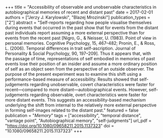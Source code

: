 +++
title = "Accessibility of observable and unobservable characteristics in autobiographical memories of recent and distant past"
date = 2017-02-01
authors = ["Jerzy J. Karylowski", "Blazej Mrozinski"]
publication_types = ["2"]
abstract = "Self-reports regarding how people visualise themselves during events that occurred in the past show that for events from the distant past individuals report assuming a more external perspective than for events from the recent past [Nigro, G., & Neisser, U. (1983). Point of view in personal memories. Cognitive Psychology, 15, 467–482; Pronin, E., & Ross, L. (2006). Temporal differences in trait self-ascription. Journal of Personality & Social Psychology, 90, 197–209]. Thus it appears that, with the passage of time, representations of self embodied in memories of past events lose their position of an insider and assume a more ordinary position of self as an object seen from the perspective of an outside observer. The purpose of the present experiment was to examine this shift using a performance-based measure of accessibility. Results showed that self-judgements regarding unobservable, covert characteristics were faster for recent—compared to more distant—autobiographical events. However, self-judgements regarding observable, overt characteristics were faster for more distant events. This suggests an accessibility-based mechanism underlying the shift from internal to the relatively more external perspective in forming self-images related to the distant past."
featured = false
publication = "*Memory*"
tags = ["accessibility", "temporal distance", "vantage point", "Autobiographical memory", "self-judgments"]
url_pdf = "https://doi.org/10.1080/09658211.2015.1137323"
doi = "10.1080/09658211.2015.1137323"
+++

